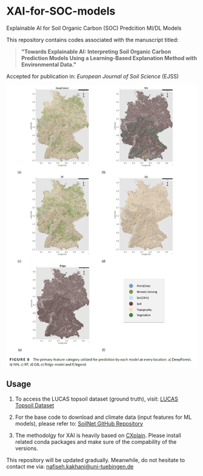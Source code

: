 # XAI-for-SOC-models
Explainable AI for Soil Organic Carbon (SOC) Predcition Ml/DL Models 

This repository contains codes associated with the manuscript titled:

> **"Towards Explainable AI: Interpreting Soil Organic Carbon Prediction Models Using a Learning-Based Explanation Method with Environmental Data."**

Accepted for publication in: *European Journal of Soil Science* (EJSS)


![Conformal_Prediction_DSM](./img/XAI.png)

## Usage

1. To access the LUCAS topsoil dataset (ground truth), visit: [LUCAS Topsoil Dataset](https://esdac.jrc.ec.europa.eu/content/topsoil-physical-properties-europe-based-lucas-topsoil-data)
2. For the base code to download and climate data (input features for ML models), please refer to: [SoilNet GitHub Repository](https://github.com/moienr/SoilNet)

3. The methodolgy for XAI is heavily based on [CXplain](https://github.com/d909b/cxplain). Please install related conda packages and make sure of the compability of the versions. 


This repository will be updated gradually. Meanwhile, do not hesitate to contact me via: nafiseh.kakhani@uni-tuebingen.de

